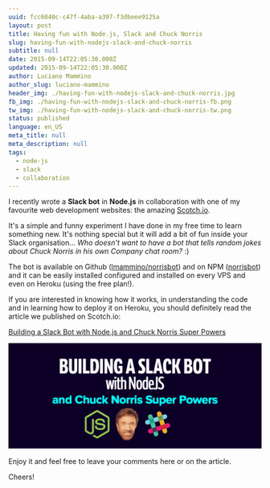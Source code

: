 ```yaml
---
uuid: fcc6040c-c47f-4aba-a397-f3dbeee9125a
layout: post
title: Having fun with Node.js, Slack and Chuck Norris
slug: having-fun-with-nodejs-slack-and-chuck-norris
subtitle: null
date: 2015-09-14T22:05:30.000Z
updated: 2015-09-14T22:05:30.000Z
author: Luciano Mammino
author_slug: luciano-mammino
header_img: ./having-fun-with-nodejs-slack-and-chuck-norris.jpg
fb_img: ./having-fun-with-nodejs-slack-and-chuck-norris-fb.png
tw_img: ./having-fun-with-nodejs-slack-and-chuck-norris-tw.png
status: published
language: en_US
meta_title: null
meta_description: null
tags:
  - node-js
  - slack
  - collaboration
---
```


I recently wrote a **Slack bot** in **Node.js** in collaboration with one of my favourite web development websites: the amazing [Scotch.io](https://scotch.io).

It's a simple and funny experiment I have done in my free time to learn something new. It's nothing special but it will add a bit of fun inside your Slack organisation... _Who doesn't want to have a bot that tells random jokes about Chuck Norris in his own Company chat room?_ :)

The bot is available on Github ([lmammino/norrisbot](https://github.com/lmammino/norrisbot)) and on NPM ([norrisbot](https://www.npmjs.com/package/norrisbot)) and it can be easily installed configured and installed on every VPS and even on Heroku (using the free plan!).

If you are interested in knowing how it works, in understanding the code and in learning how to deploy it on Heroku, you should definitely read the article we published on Scotch.io:

[Building a Slack Bot with Node.js and Chuck Norris Super Powers](https://scotch.io/tutorials/building-a-slack-bot-with-node-js-and-chuck-norris-super-powers)

[![Building a Slack bot with Node.js and Chuck Norris Super Powers](./slacker.png)](https://scotch.io/tutorials/building-a-slack-bot-with-node-js-and-chuck-norris-super-powers)

Enjoy it and feel free to leave your comments here or on the article.

Cheers!
